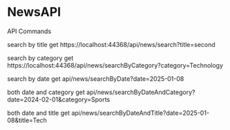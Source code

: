 # NewsAPI

API Commands

search by title 
get
https://localhost:44368/api/news/search?title=second



search by category
get
https://localhost:44368/api/news/searchByCategory?category=Technology


search by date
get
api/news/searchByDate?date=2025-01-08


both date and category
get
api/news/searchByDateAndCategory?date=2024-02-01&category=Sports


both date and title
get
api/news/searchByDateAndTitle?date=2025-01-08&title=Tech
